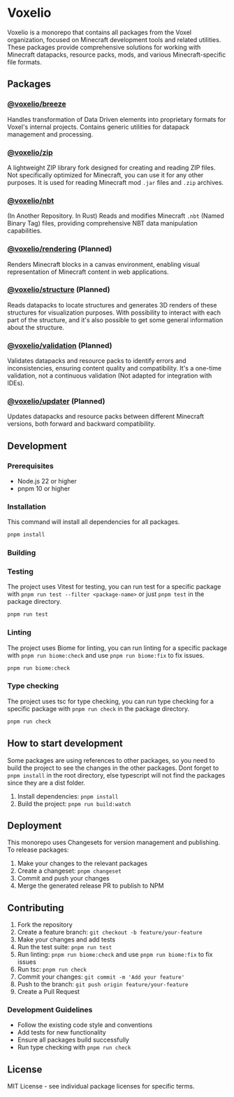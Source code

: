 # Voxelio

Voxelio is a monorepo that contains all packages from the Voxel organization,
focused on Minecraft development tools and related utilities. These packages
provide comprehensive solutions for working with Minecraft datapacks, resource
packs, mods, and various Minecraft-specific file formats.

## Packages

### [@voxelio/breeze](./packages/breeze)

Handles transformation of Data Driven elements into proprietary formats for
Voxel's internal projects. Contains generic utilities for datapack management
and processing.

### [@voxelio/zip](./packages/zip)

A lightweight ZIP library fork designed for creating and reading ZIP files. Not
specifically optimized for Minecraft, you can use it for any other purposes. It
is used for reading Minecraft mod `.jar` files and `.zip` archives.

### [@voxelio/nbt](./packages/nbt)

(In Another Repository. In Rust)
Reads and modifies Minecraft `.nbt` (Named Binary Tag) files, providing
comprehensive NBT data manipulation capabilities.

### [@voxelio/rendering](./packages/rendering) (Planned)

Renders Minecraft blocks in a canvas environment, enabling visual representation
of Minecraft content in web applications.

### [@voxelio/structure](./packages/structure) (Planned)

Reads datapacks to locate structures and generates 3D renders of these
structures for visualization purposes. With possibility to interact with each
part of the structure, and it's also possible to get some general information
about the structure.

### [@voxelio/validation](./packages/validation) (Planned)

Validates datapacks and resource packs to identify errors and inconsistencies,
ensuring content quality and compatibility. It's a one-time validation, not a
continuous validation (Not adapted for integration with IDEs).

### [@voxelio/updater](./packages/updater) (Planned)

Updates datapacks and resource packs between different Minecraft versions, both
forward and backward compatibility.

## Development

### Prerequisites

- Node.js 22 or higher
- pnpm 10 or higher

### Installation

This command will install all dependencies for all packages.

```bash
pnpm install
```

### Building

### Testing

The project uses Vitest for testing, you can run test for a specific package
with `pnpm run test --filter <package-name>` or just `pnpm test` in the package
directory.

```bash
pnpm run test
```

### Linting

The project uses Biome for linting, you can run linting for a specific package
with `pnpm run biome:check` and use `pnpm run biome:fix` to fix issues.

```bash
pnpm run biome:check
```

### Type checking

The project uses tsc for type checking, you can run type checking for a specific
package with `pnpm run check` in the package directory.

```bash
pnpm run check
```

## How to start development

Some packages are using references to other packages, so you need to build the
project to see the changes in the other packages. Dont forget to `pnpm install`
in the root directory, else typescript will not find the packages since they are
a dist folder.

1. Install dependencies: `pnpm install`
2. Build the project: `pnpm run build:watch`

## Deployment

This monorepo uses Changesets for version management and publishing. To release
packages:

1. Make your changes to the relevant packages
2. Create a changeset: `pnpm changeset`
3. Commit and push your changes
4. Merge the generated release PR to publish to NPM

## Contributing

1. Fork the repository
2. Create a feature branch: `git checkout -b feature/your-feature`
3. Make your changes and add tests
4. Run the test suite: `pnpm run test`
5. Run linting: `pnpm run biome:check` and use `pnpm run biome:fix` to fix
   issues
6. Run tsc: `pnpm run check`
7. Commit your changes: `git commit -m 'Add your feature'`
8. Push to the branch: `git push origin feature/your-feature`
9. Create a Pull Request

### Development Guidelines

- Follow the existing code style and conventions
- Add tests for new functionality
- Ensure all packages build successfully
- Run type checking with `pnpm run check`

## License

MIT License - see individual package licenses for specific terms.
